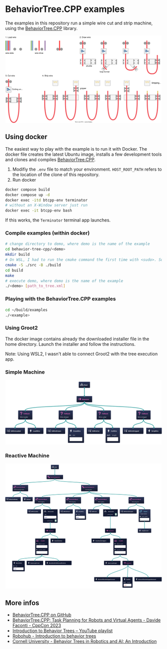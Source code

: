 # BehaviorTree.CPP examples

The examples in this repository run a simple wire cut and strip machine, using the [BehaviorTree.CPP](https://github.com/BehaviorTree/BehaviorTree.CPP) library.

![cut and strip illustration](img/cut-and-strip.drawio.svg)

## Using docker

The easiest way to play with the example is to run it with Docker. The docker file creates the latest Ubuntu image, installs a few development tools and clones and compiles [BehaviorTree.CPP](https://github.com/BehaviorTree/BehaviorTree.CPP).

1. Modifiy the `.env` file to match your environment. `HOST_ROOT_PATH` refers to the location of the clone of this repository.
2. Run docker

```sh
docker compose build
docker compose up -d
docker exec -itd btcpp-env terminator
# without an X-Window server just run
docker exec -it btcpp-env bash
```

If this works, the `Terminator` terminal app launches.

### Compile examples (within docker)

```sh
# change directory to demo, where demo is the name of the example
cd behavior-tree-cpp/<demo>  
mkdir build
# On WSL, I had to run the cmake command the first time with <sudo>. Someone knows how to fix this?
cmake -S ./src -B ./build    
cd build
make
# execute demo, where demo is the name of the example
./<demo> [path_to_tree.xml]  
```

### Playing with the BehaviorTree.CPP examples

```sh
cd ~/build/examples
./<example>
```

### Using Groot2

The docker image contains already the downloaded installer file in the home directory.
Launch the installer and follow the instructions.

Note: Using WSL2, I wasn't able to connect Groot2 with the tree execution app.

### Simple Machine

![cut and strip with Groot2](img/cut-strip.svg)

### Reactive Machine

![reactive machine with Groot2](img/reactive.svg)

## More infos

- [BehaviorTree.CPP on GitHub](https://github.com/BehaviorTree/BehaviorTree.CPP)
- [BehaviorTree.CPP: Task Planning for Robots and Virtual Agents - Davide Faconti - CppCon 2023](https://youtu.be/7MZDBihsR_U?si=EExNL1-kruItlZ2h)
- [Introduction to Behavior Trees – YouTube playlist](https://www.youtube.com/playlist?list=PLFQdM4LOGDr_vYJuo8YTRcmv3FrwczdKg)
- [Robohub - Introduction to behavior trees](https://robohub.org/introduction-to-behavior-trees/)
- [Cornell University - Behavior Trees in Robotics and AI: An Introduction](https://arxiv.org/abs/1709.00084)
